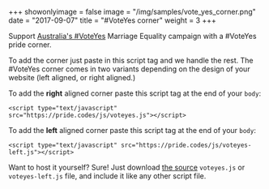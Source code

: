 +++
showonlyimage = false
image = "/img/samples/vote_yes_corner.png"
date = "2017-09-07"
title = "#VoteYes corner"
weight = 3
+++

Support [Australia's #VoteYes](http://www.equalitycampaign.org.au/planyourvote?splash=1) Marriage Equality campaign with a #VoteYes pride corner.
<!--more-->

To add the corner just paste in this script tag and we handle the rest. The #VoteYes corner comes in two variants depending on the design of your website (left aligned, or right aligned.)

To add the **right** aligned corner paste this script tag at the end of your `body`:

```
<script type="text/javascript" src="https://pride.codes/js/voteyes.js"></script>
```

To add the **left** aligned corner paste this script tag at the end of your `body`:

```
<script type="text/javascript" src="https://pride.codes/js/voteyes-left.js"></script>
```

Want to host it yourself? Sure! Just download [the source](https://github.com/devjack/pride.codes) `voteyes.js` or `voteyes-left.js` file, and include it like any other script file.
